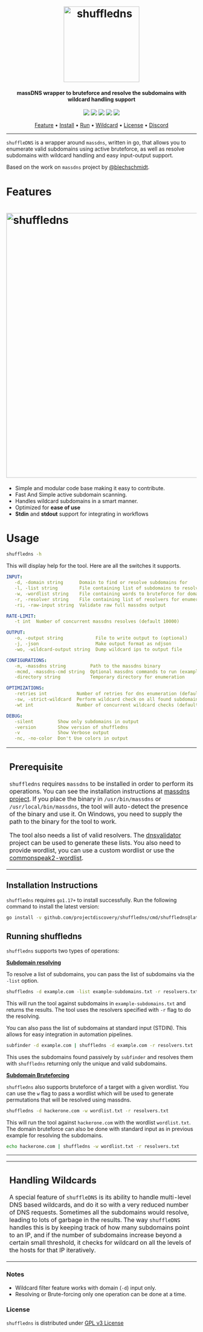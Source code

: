 <h1 align="center">
  <img src="static/shuffledns-logo.png" alt="shuffledns" width="200px">
  <br>
</h1>

<h4 align="center">massDNS wrapper to bruteforce and resolve the subdomains with wildcard handling support</h4>


<p align="center">
<a href="https://goreportcard.com/report/github.com/projectdiscovery/shuffledns"><img src="https://goreportcard.com/badge/github.com/projectdiscovery/shuffledns"></a>
<a href="https://github.com/projectdiscovery/shuffledns/issues"><img src="https://img.shields.io/badge/contributions-welcome-brightgreen.svg?style=flat"></a>
<a href="https://github.com/projectdiscovery/shuffledns/releases"><img src="https://img.shields.io/github/release/projectdiscovery/shuffledns"></a>
<a href="https://twitter.com/pdiscoveryio"><img src="https://img.shields.io/twitter/follow/pdiscoveryio.svg?logo=twitter"></a>
<a href="https://discord.gg/projectdiscovery"><img src="https://img.shields.io/discord/695645237418131507.svg?logo=discord"></a>
</p>
      
<p align="center">
  <a href="#features">Feature</a> •
  <a href="#installation-instructions">Install</a> •
  <a href="#running-shuffledns">Run</a> •
  <a href="#handling-wildcards">Wildcard</a> •
  <a href="#license">License</a> •
  <a href="https://discord.gg/projectdiscovery">Discord</a>
</p>

---


`shuffleDNS` is a wrapper around `massdns`, written in go, that allows you to enumerate valid subdomains using active bruteforce, as well as resolve subdomains with wildcard handling and easy input-output support.

Based on the work on `massdns` project by [@blechschmidt](https://github.com/blechschmidt).

 # Features

<h1 align="left">
  <img src="static/shuffledns-run.png" alt="shuffledns" width="700px">
  <br>
</h1>

 - Simple and modular code base making it easy to contribute.
 - Fast And Simple active subdomain scanning.
 - Handles wildcard subdomains in a smart manner.
 - Optimized for **ease of use**
 - **Stdin** and **stdout** support for integrating in workflows

# Usage

```bash
shuffledns -h
```
This will display help for the tool. Here are all the switches it supports.

```yaml
INPUT:
   -d, -domain string      Domain to find or resolve subdomains for
   -l, -list string        File containing list of subdomains to resolve
   -w, -wordlist string    File containing words to bruteforce for domain
   -r, -resolver string    File containing list of resolvers for enumeration
   -ri, -raw-input string  Validate raw full massdns output

RATE-LIMIT:
   -t int  Number of concurrent massdns resolves (default 10000)

OUTPUT:
   -o, -output string            File to write output to (optional)
   -j, -json                     Make output format as ndjson
   -wo, -wildcard-output string  Dump wildcard ips to output file

CONFIGURATIONS:
   -m, -massdns string         Path to the massdns binary
   -mcmd, -massdns-cmd string  Optional massdns commands to run (example '-q -i 10')
   -directory string           Temporary directory for enumeration

OPTIMIZATIONS:
   -retries int           Number of retries for dns enumeration (default 5)
   -sw, -strict-wildcard  Perform wildcard check on all found subdomains
   -wt int                Number of concurrent wildcard checks (default 25)

DEBUG:
   -silent         Show only subdomains in output
   -version        Show version of shuffledns
   -v              Show Verbose output
   -nc, -no-color  Don't Use colors in output
```

<table>
<tr>
<td>  

## Prerequisite

`shuffledns` requires `massdns` to be installed in order to perform its operations. You can see the installation instructions at [massdns project](https://github.com/blechschmidt/massdns#compilation). If you place the binary in `/usr/bin/massdns` or `/usr/local/bin/massdns`, the tool will auto-detect the presence of the binary and use it. On Windows, you need to supply the path to the binary for the tool to work.

The tool also needs a list of valid resolvers. The [dnsvalidator](https://github.com/vortexau/dnsvalidator) project can be used to generate these lists. You also need to provide wordlist, you can use a custom wordlist or use the [commonspeak2-wordlist](https://s3.amazonaws.com/assetnote-wordlists/data/manual/best-dns-wordlist.txt).

</td>
</tr>
</table>

## Installation Instructions

`shuffledns` requires `go1.17+` to install successfully. Run the following command to install the latest version: 

```bash
go install -v github.com/projectdiscovery/shuffledns/cmd/shuffledns@latest
```

## Running shuffledns

`shuffledns` supports two types of operations:

<ins>**Subdomain resolving**</ins>

To resolve a list of subdomains, you can pass the list of subdomains via the `-list` option.

```bash
shuffledns -d example.com -list example-subdomains.txt -r resolvers.txt
```

This will run the tool against subdomains in `example-subdomains.txt` and returns the results. The tool uses the resolvers specified with `-r` flag to do the resolving.

You can also pass the list of subdomains at standard input (STDIN). This allows for easy integration in automation pipelines.

```bash
subfinder -d example.com | shuffledns -d example.com -r resolvers.txt
```

This uses the subdomains found passively by `subfinder` and resolves them with `shuffledns` returning only the unique and valid subdomains.

<ins>**Subdomain Bruteforcing**</ins>

`shuffledns` also supports bruteforce of a target with a given wordlist. You can use the `w` flag to pass a wordlist which will be used to generate permutations that will be resolved using massdns.

```bash
shuffledns -d hackerone.com -w wordlist.txt -r resolvers.txt
```

This will run the tool against `hackerone.com` with the wordlist `wordlist.txt`. The domain bruteforce can also be done with standard input as in previous example for resolving the subdomains.

```bash
echo hackerone.com | shuffledns -w wordlist.txt -r resolvers.txt
```

---

<table>
<tr>
<td>

## Handling Wildcards

A special feature of `shuffleDNS` is its ability to handle multi-level DNS based wildcards, and do it so with a very reduced number of DNS requests. Sometimes all the subdomains would resolve, leading to lots of garbage in the results. The way `shuffleDNS` handles this is by keeping track of how many subdomains point to an IP, and if the number of subdomains increase beyond a certain small threshold, it checks for wildcard on all the levels of the hosts for that IP iteratively.

</td>
</tr>
</table>

### Notes

- Wildcard filter feature works with domain (`-d`) input only.
- Resolving or Brute-forcing only one operation can be done at a time. 

### License

`shuffledns` is distributed under [GPL v3 License](https://github.com/projectdiscovery/shuffledns/blob/master/LICENSE.md)
